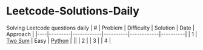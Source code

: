 # Leetcode-Solutions-Daily
Solving Leetcode questions daily
| #  | Problem | Difficulty | Solution | Date       | Approach |
|----|---------|------------|----------|------------|----------|
| 1 | [Two Sum](https://leetcode.com/problems/two-sum/) | Easy | [Python]() | ||
| 2 | 
| 3 |
| 4 |
